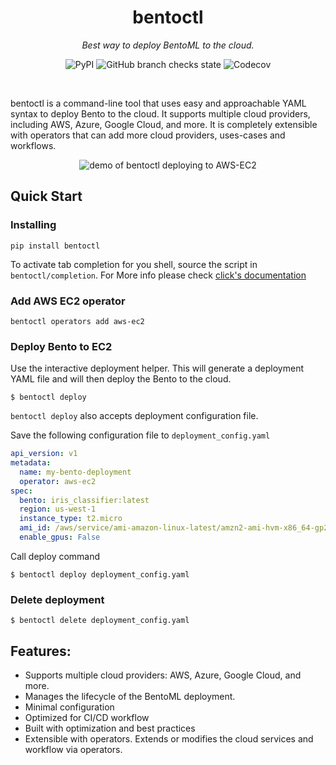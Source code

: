 <div align="center">
  <h1>bentoctl</h1>
  <i>Best way to deploy BentoML to the cloud.</i>
  <p>
    <img alt="PyPI" src="https://img.shields.io/pypi/v/bentoctl?style=flat-square">
    <img alt="GitHub branch checks state" src="https://img.shields.io/github/checks-status/bentoml/bentoctl/main?style=flat-square">
    <img alt="Codecov" src="https://img.shields.io/codecov/c/github/bentoml/bentoctl?style=flat-square">
</p>
</div>

<br>

bentoctl is a command-line tool that uses easy and approachable YAML syntax to deploy Bento to the cloud.
It supports multiple cloud providers, including AWS, Azure, Google Cloud, and more. It is completely extensible with
operators that can add more cloud providers, uses-cases and workflows.

<div align="center">
<img src="https://raw.githubusercontent.com/bentoml/bentoctl/master/demo.gif"/ alt="demo of bentoctl deploying to AWS-EC2"/>
</div>

## Quick Start

### Installing
`pip install bentoctl`

To activate tab completion for you shell, source the script in `bentoctl/completion`.
For More info please check [click's documentation](https://click.palletsprojects.com/en/8.0.x/shell-completion/)


### Add AWS EC2 operator

`bentoctl operators add aws-ec2`


### Deploy Bento to EC2

Use the interactive deployment helper. This will generate a deployment YAML file and will then deploy the Bento to the cloud.
```
$ bentoctl deploy
```

`bentoctl deploy` also accepts deployment configuration file.

Save the following configuration file to `deployment_config.yaml`
```yaml
api_version: v1
metadata:
  name: my-bento-deployment
  operator: aws-ec2
spec:
  bento: iris_classifier:latest
  region: us-west-1
  instance_type: t2.micro
  ami_id: /aws/service/ami-amazon-linux-latest/amzn2-ami-hvm-x86_64-gp2
  enable_gpus: False
```
Call deploy command
```
$ bentoctl deploy deployment_config.yaml
```

### Delete deployment
```
$ bentoctl delete deployment_config.yaml
```

## Features:

* Supports multiple cloud providers: AWS, Azure, Google Cloud, and more.
* Manages the lifecycle of the BentoML deployment.
* Minimal configuration
* Optimized for CI/CD workflow
* Built with optimization and best practices
* Extensible with operators. Extends or modifies the cloud services and workflow via operators.
